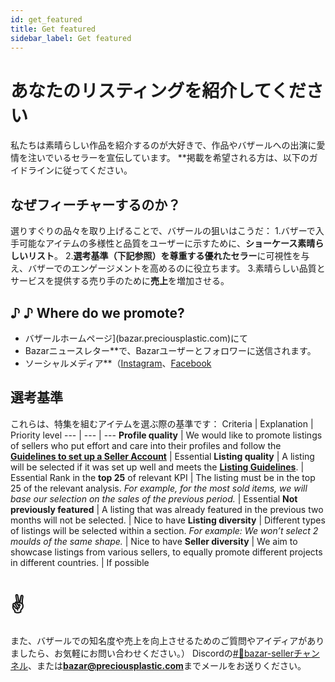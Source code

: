 ```yaml
--- 
id: get_featured 
title: Get featured 
sidebar_label: Get featured 
--- 
```

<style> 
:root { 
  --highlight: #f7b77b; 
  --hover: #f7b77b; 
} 
</style> 
# あなたのリスティングを紹介してください 
私たちは素晴らしい作品を紹介するのが大好きで、作品やバザールへの出演に愛情を注いでいるセラーを宣伝しています。 
**掲載を希望される方は、以下のガイドラインに従ってください。 
## なぜフィーチャーするのか？ 
選りすぐりの品々を取り上げることで、バザールの狙いはこうだ： 
1.バザーで入手可能なアイテムの多様性と品質をユーザーに示すために、**ショーケース素晴らしいリスト**。 
2.**選考基準（下記参照）を尊重する優れたセラー**に可視性を与え、バザーでのエンゲージメントを高めるのに役立ちます。 
3.素晴らしい品質とサービスを提供する売り手のために**売上**を増加させる。 
## ♪ ♪ Where do we promote? 
- バザールホームページ](bazar.preciousplastic.com)にて 
- Bazarニュースレター**で、Bazarユーザーとフォロワーに送信されます。 
- ソーシャルメディア**（[Instagram](www.instagram.com/realpreciousplastic)、[Facebook](www.facebook.com/preciousplasticcommunity) 
## 選考基準 
これらは、特集を組むアイテムを選ぶ際の基準です： 
Criteria | Explanation | Priority level <span style="color:white"> </span> 
--- | --- | --- 
**Profile quality** | We would like to promote listings of sellers who put effort and care into their profiles and follow the **[Guidelines to set up a Seller Account](https://community.preciousplastic.com/academy/business/Account_Setup)** | Essential 
**Listing quality** | A listing will be selected if it was set up well and meets the **[Listing Guidelines](https://community.preciousplastic.com/academy/business/Image_Size_Guidelines)**. | Essential 
Rank in the **top 25** of relevant KPI | The listing must be in the top 25 of the relevant analysis. *For example, for the most sold items, we will base our selection on the sales of the previous period.* | Essential 
**Not previously featured** | A listing that was already featured in the previous two months will not be selected. | Nice to have 
**Listing diversity** | Different types of listings will be selected within a section. *For example: We won’t select 2 moulds of the same shape.* | Nice to have 
**Seller diversity** | We aim to showcase listings from various sellers, to equally promote different projects in different countries. | If possible 
# ✌️ 
また、バザールでの知名度や売上を向上させるためのご質問やアイディアがありましたら、お気軽にお問い合わせください。） 
Discordの[#🙌bazar-sellerチャンネル](https://discord.gg/2E93VxB3CD)、または**bazar@preciousplastic.com**までメールをお送りください。 
